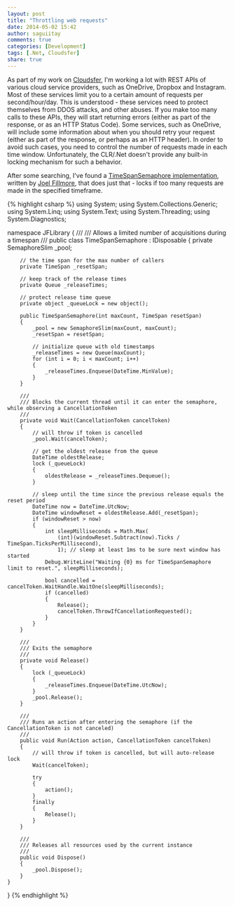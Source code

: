 ```yaml
---
layout: post
title: "Throttling web requests"
date: 2014-05-02 15:42
author: saguiitay
comments: true
categories: [Development]
tags: [.Net, Cloudsfer]
share: true
---
```

As part of my work on [Cloudsfer](http://www.cloudsfer.com), I'm working a lot with REST APIs of various cloud service providers, such as
OneDrive, Dropbox and Instagram. Most of these services limit you to a certain amount of requests per second/hour/day. This is understood - these
services need to protect themselves from DDOS attacks, and other abuses. If you make too many calls to these APIs, they will start returning
errors (either as part of the response, or as an HTTP Status Code). Some services, such as OneDrive, will include some information about
when you should retry your request (either as part of the response, or perhaps as an HTTP header). In order to avoid such cases, you need
to control the number of requests made in each time window. Unfortunately, the CLR/.Net doesn't provide any built-in locking mechanism for
such a behavior.

After some searching, I've found a [TimeSpanSemaphore implementation](http://joelfillmore.com/throttling-web-api-calls/), written by [Joel Fillmore](http://joelfillmore.com/),
that does just that - locks if too many requests are made in the specified timeframe.

{% highlight csharp %}
using System;
using System.Collections.Generic;
using System.Linq;
using System.Text;
using System.Threading;
using System.Diagnostics;

namespace JFLibrary
{
	/// 
	/// Allows a limited number of acquisitions during a timespan
	/// 
	public class TimeSpanSemaphore : IDisposable
	{
		private SemaphoreSlim _pool;

		// the time span for the max number of callers
		private TimeSpan _resetSpan;

		// keep track of the release times
		private Queue _releaseTimes;

		// protect release time queue
		private object _queueLock = new object();

		public TimeSpanSemaphore(int maxCount, TimeSpan resetSpan)
		{
			_pool = new SemaphoreSlim(maxCount, maxCount);
			_resetSpan = resetSpan;

			// initialize queue with old timestamps
			_releaseTimes = new Queue(maxCount);
			for (int i = 0; i < maxCount; i++)
			{
				_releaseTimes.Enqueue(DateTime.MinValue);
			}
		}

		/// 
		/// Blocks the current thread until it can enter the semaphore, while observing a CancellationToken
		/// 
		private void Wait(CancellationToken cancelToken)
		{
			// will throw if token is cancelled
			_pool.Wait(cancelToken);

			// get the oldest release from the queue
			DateTime oldestRelease;
			lock (_queueLock)
			{
				oldestRelease = _releaseTimes.Dequeue();
			}

			// sleep until the time since the previous release equals the reset period
			DateTime now = DateTime.UtcNow;
			DateTime windowReset = oldestRelease.Add(_resetSpan);
			if (windowReset > now)
			{
				int sleepMilliseconds = Math.Max(
					(int)(windowReset.Subtract(now).Ticks / TimeSpan.TicksPerMillisecond),
					1); // sleep at least 1ms to be sure next window has started
				Debug.WriteLine("Waiting {0} ms for TimeSpanSemaphore limit to reset.", sleepMilliseconds);

				bool cancelled = cancelToken.WaitHandle.WaitOne(sleepMilliseconds);
				if (cancelled)
				{
					Release();
					cancelToken.ThrowIfCancellationRequested();
				}
			}
		}

		/// 
		/// Exits the semaphore
		/// 
		private void Release()
		{
			lock (_queueLock)
			{
				_releaseTimes.Enqueue(DateTime.UtcNow);
			}
			_pool.Release();
		}

		/// 
		/// Runs an action after entering the semaphore (if the CancellationToken is not canceled)
		/// 
		public void Run(Action action, CancellationToken cancelToken)
		{
			// will throw if token is cancelled, but will auto-release lock
			Wait(cancelToken);

			try
			{
				action();
			}
			finally
			{
				Release();
			}
		}

		/// 
		/// Releases all resources used by the current instance
		/// 
		public void Dispose()
		{
			_pool.Dispose();
		}
	}
}
{% endhighlight %}

